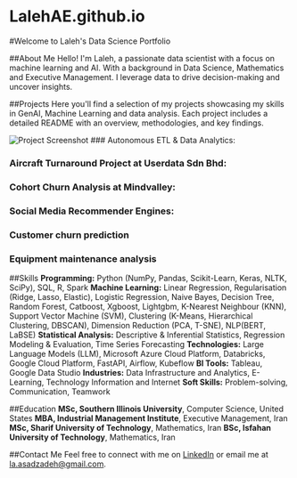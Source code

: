 # LalehAE.github.io

#Welcome to Laleh's Data Science Portfolio

##About Me
Hello! I'm Laleh, a passionate data scientist with a focus on machine learning and AI. With a background in Data Science, Mathematics and Executive Management. I leverage data to drive decision-making and uncover insights.

##Projects
Here you'll find a selection of my projects showcasing my skills in GenAI, Machine Learning and data analysis. Each project includes a detailed README with an overview, methodologies, and key findings.

![Project Screenshot](/Users/lalehasadzadeh/Documents/MyPortfolioGit/LalehAE.github.io/images/GenAI.webp) ### Autonomous ETL & Data Analytics:

### Aircraft Turnaround Project at Userdata Sdn Bhd:

### Cohort Churn Analysis at Mindvalley:

### Social Media Recommender Engines:


### Customer churn prediction

### Equipment maintenance analysis

##Skills
**Programming:** Python (NumPy, Pandas, Scikit-Learn, Keras, NLTK, SciPy), SQL, R, Spark 
**Machine Learning:** Linear Regression, Regularisation (Ridge, Lasso, Elastic), Logistic Regression, Naive Bayes, Decision Tree, Random Forest, Catboost, Xgboost, Lightgbm, K-Nearest Neighbour (KNN), Support Vector Machine (SVM), Clustering (K-Means, Hierarchical Clustering, DBSCAN), Dimension Reduction (PCA, T-SNE), NLP(BERT, LaBSE)
**Statistical Analysis:** Descriptive & Inferential Statistics, Regression Modeling & Evaluation, Time Series Forecasting
**Technologies:** Large Language Models (LLM), Microsoft Azure Cloud Platform, Databricks, Google Cloud Platform, FastAPI, Airflow, Kubeflow
**BI Tools:** Tableau, Google Data Studio
**Industries:** Data Infrastructure and Analytics, E-Learning, Technology Information and Internet
**Soft Skills:** Problem-solving, Communication, Teamwork

##Education
**MSc, Southern Illinois University**, Computer Science, United States
**MBA, Industrial Management Institute**, Executive Management, Iran
**MSc, Sharif University of Technology**, Mathematics, Iran
**BSc, Isfahan University of Technology**, Mathematics, Iran 


##Contact Me
Feel free to connect with me on [LinkedIn](https://www.linkedin.com/in/lalehas/) or email me at la.asadzadeh@gmail.com.
